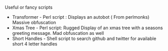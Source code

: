 Useful or fancy scripts

* Transformer - Perl script : Displays an autobot ( From perlmonks) Massive obfuscation
* Xmas Tree - Perl script: Rugged Display of an xmas tree with a seasons greeting message. Mad obfuscation as well
* Short Handles - Shell script to search github and twitter for available short 4 letter handles
